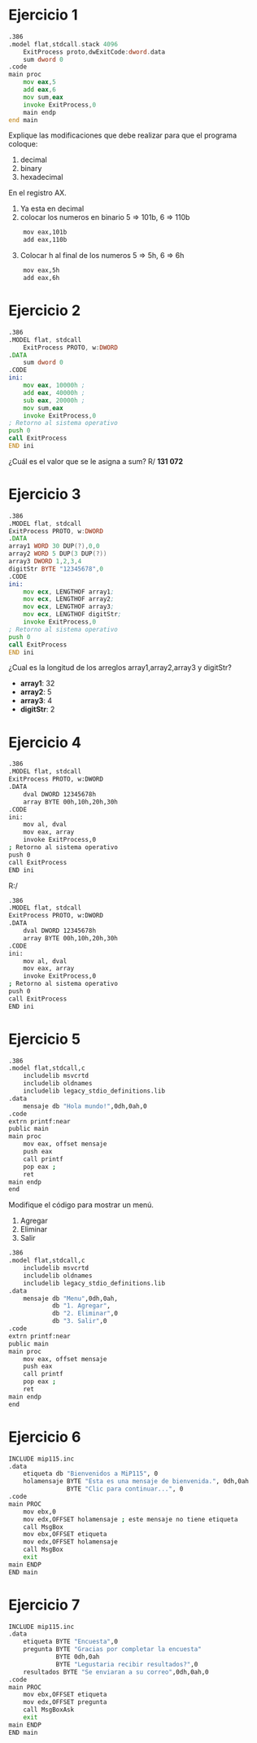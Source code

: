 # Ejercicio 1

```asm
.386
.model flat,stdcall.stack 4096
    ExitProcess proto,dwExitCode:dword.data
    sum dword 0
.code
main proc
    mov eax,5
    add eax,6
    mov sum,eax
    invoke ExitProcess,0
    main endp
end main
```

Explique las modificaciones que debe realizar para que el programa coloque:
1. decimal
1. binary
1. hexadecimal

En el registro AX.

1. Ya esta en decimal
2. colocar los numeros en binario 5 => 101b, 6 => 110b 
```bash
    mov eax,101b
    add eax,110b
```
3. Colocar h al final de los numeros 5 => 5h, 6 => 6h
```bash
    mov eax,5h
    add eax,6h
```

# Ejercicio 2

```asm
.386
.MODEL flat, stdcall
    ExitProcess PROTO, w:DWORD
.DATA
    sum dword 0
.CODE
ini:
    mov eax, 10000h ;
    add eax, 40000h ;
    sub eax, 20000h ;
    mov sum,eax
    invoke ExitProcess,0
; Retorno al sistema operativo
push 0
call ExitProcess
END ini
```

¿Cuál es el valor que se le asigna a sum?
R/ **131 072**

# Ejercicio 3
```asm
.386
.MODEL flat, stdcall
ExitProcess PROTO, w:DWORD
.DATA
array1 WORD 30 DUP(?),0,0
array2 WORD 5 DUP(3 DUP(?))
array3 DWORD 1,2,3,4
digitStr BYTE "12345678",0
.CODE
ini: 
    mov ecx, LENGTHOF array1; 
    mov ecx, LENGTHOF array2; 
    mov ecx, LENGTHOF array3; 
    mov ecx, LENGTHOF digitStr;
    invoke ExitProcess,0
; Retorno al sistema operativo
push 0
call ExitProcess
END ini

```
¿Cual es la longitud de los arreglos array1,array2,array3 y digitStr?
* **array1**: 32
* **array2**: 5
* **array3**: 4
* **digitStr**: 2 

# Ejercicio 4
```bash
.386
.MODEL flat, stdcall
ExitProcess PROTO, w:DWORD
.DATA
    dval DWORD 12345678h
    array BYTE 00h,10h,20h,30h
.CODE
ini: 
    mov al, dval 
    mov eax, array
    invoke ExitProcess,0
; Retorno al sistema operativo
push 0
call ExitProcess
END ini
```

R:/ 
```bash
.386
.MODEL flat, stdcall
ExitProcess PROTO, w:DWORD
.DATA
    dval DWORD 12345678h
    array BYTE 00h,10h,20h,30h
.CODE
ini: 
    mov al, dval 
    mov eax, array
    invoke ExitProcess,0
; Retorno al sistema operativo
push 0
call ExitProcess
END ini
```


# Ejercicio 5
```bash
.386
.model flat,stdcall,c
    includelib msvcrtd
    includelib oldnames
    includelib legacy_stdio_definitions.lib
.data
    mensaje db "Hola mundo!",0dh,0ah,0
.code
extrn printf:near
public main
main proc
    mov eax, offset mensaje
    push eax
    call printf
    pop eax ;
    ret
main endp
end
```

Modifique el código para mostrar un menú.
1. Agregar
2. Eliminar
3. Salir

```bash
.386
.model flat,stdcall,c
    includelib msvcrtd
    includelib oldnames
    includelib legacy_stdio_definitions.lib
.data
    mensaje db "Menu",0dh,0ah,
            db "1. Agregar",
            db "2. Eliminar",0
            db "3. Salir",0
.code
extrn printf:near
public main
main proc
    mov eax, offset mensaje
    push eax
    call printf
    pop eax ;
    ret
main endp
end
```
# Ejercicio 6

```bash
INCLUDE mip115.inc
.data
    etiqueta db "Bienvenidos a MiP115", 0
    holamensaje BYTE "Esta es una mensaje de bienvenida.", 0dh,0ah
                BYTE "Clic para continuar...", 0
.code
main PROC
    mov ebx,0
    mov edx,OFFSET holamensaje ; este mensaje no tiene etiqueta
    call MsgBox
    mov ebx,OFFSET etiqueta
    mov edx,OFFSET holamensaje
    call MsgBox
    exit
main ENDP
END main
```
# Ejercicio 7

```bash
INCLUDE mip115.inc
.data
    etiqueta BYTE "Encuesta",0
    pregunta BYTE "Gracias por completar la encuesta"
             BYTE 0dh,0ah
             BYTE "Legustaria recibir resultados?",0
    resultados BYTE "Se enviaran a su correo",0dh,0ah,0
.code
main PROC
    mov ebx,OFFSET etiqueta
    mov edx,OFFSET pregunta
    call MsgBoxAsk
    exit
main ENDP
END main
```
